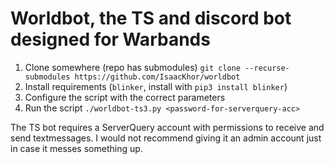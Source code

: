 # Worldbot, the TS and discord bot designed for Warbands

1. Clone somewhere (repo has submodules) `git clone --recurse-submodules https://github.com/IsaacKhor/worldbot`
2. Install requirements (`blinker`, install with `pip3 install blinker`)
3. Configure the script with the correct parameters
4. Run the script `./worldbot-ts3.py <password-for-serverquery-acc>`

The TS bot requires a ServerQuery account with permissions to receive and send
textmessages. I would not recommend giving it an admin account just in case
it messes something up.